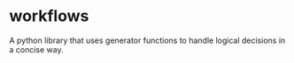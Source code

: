 # workflows
A python library that uses generator functions to handle logical decisions in a concise way.
